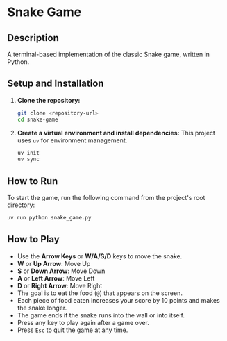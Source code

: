 # Snake Game

## Description
A terminal-based implementation of the classic Snake game, written in Python.

## Setup and Installation

1.  **Clone the repository:**
    ```bash
    git clone <repository-url>
    cd snake-game
    ```

2.  **Create a virtual environment and install dependencies:**
    This project uses `uv` for environment management.
    ```bash
    uv init
    uv sync
    ```

## How to Run
To start the game, run the following command from the project's root directory:
```bash
uv run python snake_game.py
```

## How to Play
-   Use the **Arrow Keys** or **W/A/S/D** keys to move the snake.
-   **W** or **Up Arrow**: Move Up
-   **S** or **Down Arrow**: Move Down
-   **A** or **Left Arrow**: Move Left
-   **D** or **Right Arrow**: Move Right
-   The goal is to eat the food (`@`) that appears on the screen.
-   Each piece of food eaten increases your score by 10 points and makes the snake longer.
-   The game ends if the snake runs into the wall or into itself.
-   Press any key to play again after a game over.
-   Press `Esc` to quit the game at any time.
